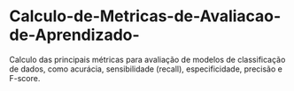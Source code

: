 # Calculo-de-Metricas-de-Avaliacao-de-Aprendizado-
 Calculo das principais métricas para avaliação de modelos de classificação de dados, como acurácia, sensibilidade (recall), especificidade, precisão e  F-score.
